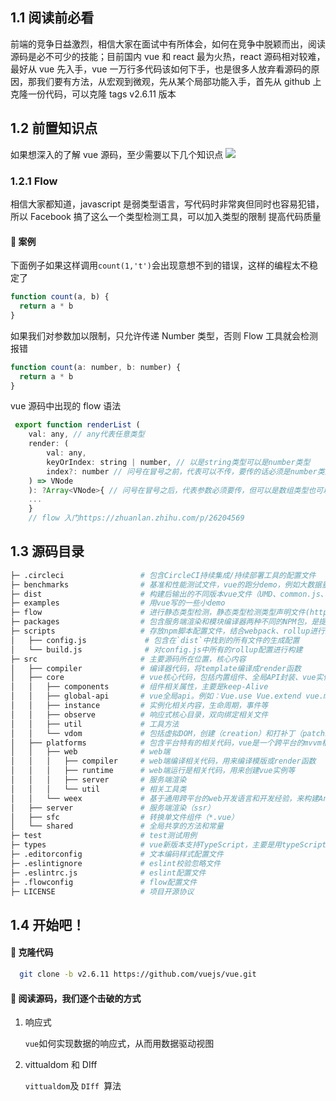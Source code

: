 ## 1.1 阅读前必看

前端的竞争日益激烈，相信大家在面试中有所体会，如何在竞争中脱颖而出，阅读源码是必不可少的技能；目前国内 vue 和 react 最为火热，react 源码相对较难，最好从 vue 先入手，vue 一万行多代码该如何下手，也是很多人放弃看源码的原因，那我们要有方法，从宏观到微观，先从某个局部功能入手，首先从 github 上克隆一份代码，可以克隆 tags v2.6.11 版本

## 1.2 前置知识点

如果想深入的了解 vue 源码，至少需要以下几个知识点
![](~@/vue2.0/vuepre.png)

### 1.2.1 Flow

相信大家都知道，javascript 是弱类型语言，写代码时非常爽但同时也容易犯错，所以 Facebook 搞了这么一个类型检测工具，可以加入类型的限制
提高代码质量

#### :tomato: 案例

下面例子如果这样调用`count(1,'t')`会出现意想不到的错误，这样的编程太不稳定了

```javascript
function count(a, b) {
  return a * b
}
```

如果我们对参数加以限制，只允许传递 Number 类型，否则 Flow 工具就会检测报错

```javascript
function count(a: number, b: number) {
  return a * b
}
```

vue 源码中出现的 flow 语法

```javascript
 export function renderList (
    val: any, // any代表任意类型
    render: (
        val: any,
        keyOrIndex: string | number, // 以是string类型可以是number类型
        index?: number // 问号在冒号之前，代表可以不传，要传的话必须是number类型
    ) => VNode
    ): ?Array<VNode>{ // 问号在冒号之后，代表参数必须要传，但可以是数组类型也可以是null和undefined，<>里的代表数组里的类型
    ...
    }
    // flow 入门https://zhuanlan.zhihu.com/p/26204569
```

## 1.3 源码目录

```bash
├─ .circleci                 # 包含CircleCI持续集成/持续部署工具的配置文件
├─ benchmarks                # 基准和性能测试文件，vue的跑分demo，例如大数据量的table或者渲染大量的SVG
├─ dist                      # 构建后输出的不同版本vue文件（UMD、common.js、生产和开发包）
├─ examples                  # 用vue写的一些小demo
├─ flow                      # 进行静态类型检测，静态类型检测类型声明文件(https://flow.org/)
├─ packages                  # 包含服务端渲染和模块编译器两种不同的NPM包，是提供不同使用场景使用的
├─ scripts                   # 存放npm脚本配置文件，结合webpack、rollup进行编译、测试、构建等操作
│   ├── config.js             # 包含在`dist`中找到的所有文件的生成配置
│   └── build.js              # 对config.js中所有的rollup配置进行构建
├─ src                       # 主要源码所在位置，核心内容
│   ├── compiler             # 编译器代码，将template编译成render函数
│   ├── core                 # vue核心代码，包括内置组件、全局API封装、vue实例化、观察者、虚拟DOM、工具函数等
│   │   ├── components       # 组件相关属性，主要是keep-Alive
│   │   ├── global-api       # vue全局api。例如：Vue.use Vue.extend vue.mixin
│   │   ├── instance         # 实例化相关内容，生命周期，事件等
│   │   ├── observe          # 响应式核心目录，双向绑定相关文件
│   │   ├── util             # 工具方法
│   │   └── vdom             # 包括虚拟DOM，创建（creation）和打补丁（patching）的代码
│   ├── platforms            # 包含平台特有的相关代码，vue是一个跨平台的mvvm框架（web、weex）
│   │   ├── web              # web端
│   │   │   ├── compiler     # web端编译相关代码，用来编译模版或render函数
│   │   │   ├── runtime      # web端运行是相关代码，用来创建vue实例等
│   │   │   ├── server       # 服务端渲染
│   │   │   └── util         # 相关工具类
│   │   └── weex             # 基于通用跨平台的web开发语言和开发经验，来构建Android、ios和web应用
│   ├── server               # 服务端渲染（ssr）
│   ├── sfc                  # 转换单文件组件（*.vue）
│   └── shared               # 全局共享的方法和常量
├─ test                      # test测试用例
├─ types                     # vue新版本支持TypeScript，主要是用typeScript声明文件
├─ .editorconfig             # 文本编码样式配置文件
├─ .eslintignore             # eslint校验忽略文件
├─ .eslintrc.js              # eslint配置文件
├─ .flowconfig               # flow配置文件
├─ LICENSE                   # 项目开源协议
```

## 1.4 开始吧！

#### :tomato: 克隆代码

```bash
  git clone -b v2.6.11 https://github.com/vuejs/vue.git
```

#### :tomato: 阅读源码，我们逐个击破的方式

1. 响应式

   `vue`如何实现数据的响应式，从而用数据驱动视图

2. vittualdom 和 DIff

   `vittualdom`及 `DIff `算法
